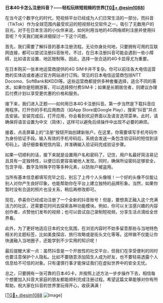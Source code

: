 **日本4G卡怎么注册抖音？——轻松玩转短视频的世界[[TG💪+ @esim1088](https://t.me/s/esim1088)]**

在当今这个数字化的时代，短视频平台已经成为人们日常生活的一部分。而抖音（TikTok）作为全球范围内最受欢迎的短视频社交软件之一，吸引了无数用户的目光。对于在日本生活的小伙伴来说，如何利用当地的4G网络顺利注册并使用抖音呢？今天我们就来详细探讨一下这个问题。

首先，我们需要了解抖音的基本注册流程。无论你身处何地，只要拥有可用的互联网连接，都可以尝试注册抖音账号。不过，在日本注册抖音可能会遇到一些小障碍，比如语言设置、地区限制等。因此，选择一张合适的4G卡显得尤为重要。

在日本购买一张本地运营商提供的4G SIM卡并不复杂。你可以前往各大电信运营商的实体店或者通过官方网站进行订购。常见的日本电信运营商包括NTT Docomo、SoftBank和KDDI等。这些运营商都提供多种套餐选择，适合不同的需求。如果你是短期游客，可以选择预付费SIM卡；如果是长期居住者，则建议办理后付费计划以享受更优惠的价格和服务。

接下来，我们进入正题——如何用日本4G卡注册抖音。第一步当然是下载抖音应用程序。打开你的手机应用商店（如App Store或Google Play），搜索“抖音”并点击安装。安装完成后，打开应用，你会看到欢迎界面以及语言选项菜单。此时，请确保将语言设置为中文（简体），这样可以避免后续操作中出现不必要的麻烦。

接着，点击屏幕上的“注册”按钮开始创建新账户。在这里，你需要填写手机号码作为身份验证手段。输入有效的手机号码后，系统会发送一条包含验证码的短信到该号码上。请仔细查看短信内容，并准确输入验证码完成验证步骤。

如果一切顺利的话，接下来就是设置用户名和密码了。记住，用户名最好简洁易记且具有一定独特性，以便日后更容易被他人发现。同时，确保所设密码足够安全，包含字母、数字及特殊字符等多种元素，以防账户被盗用。

当所有基本信息都填写完毕之后，别忘了上传个人头像哦！一个好的头像不仅能让别人对你产生良好印象，也能帮助你在平台上建立独特的品牌形象。当然，如果你暂时没有合适的照片也没关系，稍后再修改即可。

现在，恭喜你已经成功注册了一个全新的抖音账号！但是，要想真正融入这个充满活力的社区，还需要花时间去探索各种功能模块。例如，你可以关注感兴趣的内容创作者，点赞他们发布的视频；也可以尝试自己录制短视频，分享生活点滴给全世界看。

此外，为了更好地适应日本的文化氛围，在浏览内容时不妨多留意那些与当地特色相关的主题标签，比如美食探店、旅行攻略或是街头文化等等。这样做不仅能让你快速融入当地圈子，还能学到不少实用的知识呢！

最后提醒大家一点：虽然抖音是一个开放性的社交平台，但我们在享受便利的同时也要注意保护个人隐私。比如不要随意添加陌生人成为好友，也不要轻易透露个人信息给不可信的对象。只有谨慎行事才能保证我们在虚拟世界中的安全无忧。

总之，只要拥有一张可靠的日本4G卡，并按照上述方法一步步操作下去，相信每个想要加入抖音大家庭的朋友都能顺利完成注册过程。希望这篇文章能够对你有所帮助，祝大家在抖音的世界里玩得开心，收获满满！

[[TG💪+ @esim1088](https://t.me/s/esim1088) ![Image](https://i.postimg.cc/4NQfJmqS/Snipaste-2025-05-13-00-14-12.png)]